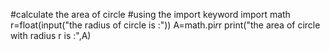  #calculate the area of circle
 #using the import keyword
import math
r=float(input("the radius of circle is :"))
A=math.pi*r*r
print("the area of circle with radius r is :",A)

